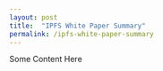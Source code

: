 ```yaml
---
layout: post
title:  "IPFS White Paper Summary"
permalink: /ipfs-white-paper-summary
---
```


Some Content Here
